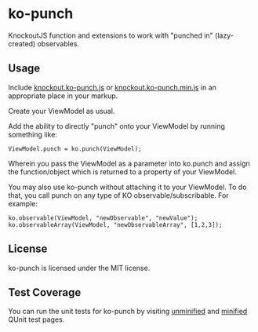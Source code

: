 ko-punch
=======================
KnockoutJS function and extensions to work with "punched in" (lazy-created) observables.

Usage
-----------------------
Include <a href="https://raw.github.com/j5bot/ko-punch/master/src/knockout.ko-punch.js">knockout.ko-punch.js</a> or <a href="https://raw.github.com/j5bot/ko-punch/master/src/knockout.ko-punch.min.js">knockout.ko-punch.min.js</a> in an appropriate place in your markup.

Create your ViewModel as usual.

Add the ability to directly "punch" onto your ViewModel by running something like:

	ViewModel.punch = ko.punch(ViewModel);

Wherein you pass the ViewModel as a parameter into ko.punch and assign the function/object which is returned to a property of your ViewModel.

You may also use ko-punch without attaching it to your ViewModel.  To do that, you call punch on any type of KO observable/subscribable.  For example:

	ko.observable(ViewModel, "newObservable", "newValue");
	ko.observableArray(ViewModel, "newObservableArray", [1,2,3]);

License
-----------------------
ko-punch is licensed under the MIT license.

Test Coverage
-----------------------
You can run the unit tests for ko-punch by visiting <a href="http://j5bot.github.com/ko-punch/test/index.html">unminified</a> and <a href="http://j5bot.github.com/ko-punch/test/minified.html">minified</a> QUnit test pages.